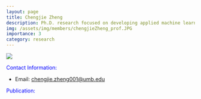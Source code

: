 ```yaml
---
layout: page
title: Chengjie Zheng
description: Ph.D. research focused on developing applied machine learning algorithms to solve real-world computational problems, mainly focused on constrastive learning in Computer Vision
img: /assets/img/members/chengjieZheng_prof.JPG
importance: 3
category: research
---
```


<div class="post">
    <div class="profile float-right w-50">
        <img class="img-fluid" src="{{ 'members/chengjieZheng_prof.JPG' | prepend: '/assets/img/' | relative_url }}"/>
    </div>
</div>

<font color = blue> Contact Information: </font>
- Email: chengjie.zheng001@umb.edu

<font color = blue> Publication: </font>

